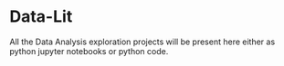 # Data-Lit
All the Data Analysis exploration projects will be present here either as python jupyter notebooks or python code.
